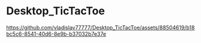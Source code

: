 # Desktop_TicTacToe


https://github.com/vladislav77777/Desktop_TicTacToe/assets/88504619/b18bc5c6-8541-40d6-8e9b-b37032b7e37e

